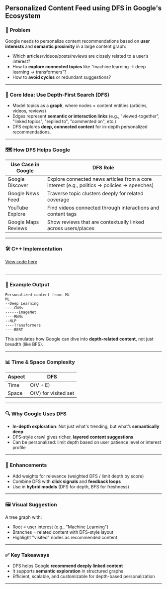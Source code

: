 
## Personalized Content Feed using DFS in Google's Ecosystem


### 🎯 **Problem**

Google needs to personalize content recommendations based on **user interests** and **semantic proximity** in a large content graph:

* Which articles/videos/posts/reviews are closely related to a user’s interest?
* How to **explore connected topics** like “machine learning → deep learning → transformers”?
* How to **avoid cycles** or redundant suggestions?

---

### 🧠 **Core Idea: Use Depth-First Search (DFS)**

* Model topics as a **graph**, where nodes = content entities (articles, videos, reviews)
* Edges represent **semantic or interaction links** (e.g., "viewed-together", "linked topics", "replied to", "commented on", etc.)
* DFS explores **deep, connected content** for in-depth personalized recommendations.

---

### 🗺️ **How DFS Helps Google**

| Use Case in Google  | DFS Role                                                                                    |
| ------------------- | ------------------------------------------------------------------------------------------- |
| Google Discover     | Explore connected news articles from a core interest (e.g., politics → policies → speeches) |
| Google News Feed    | Traverse topic clusters deeply for related coverage                                         |
| YouTube Explore     | Find videos connected through interactions and content tags                                 |
| Google Maps Reviews | Show reviews that are contextually linked across users/places                               |

---

### 🛠 C++ Implementation
[View code here](https://github.com/bhumikanaik126/APS-Portfolio/blob/main/codes/b16.cpp)<br><br>

---
### 🔄 Example Output

```
Personalized content from: ML
ML
--Deep Learning
----CNNs
------ImageNet
----RNNs
--NLP
----Transformers
----BERT
```

This simulates how Google can dive into **depth-related content**, not just breadth (like BFS).

---

### 📊 Time & Space Complexity

| Aspect | DFS                  |
| ------ | -------------------- |
| Time   | O(V + E)             |
| Space  | O(V) for visited set |

---

### 🔍 Why Google Uses DFS

* **In-depth exploration**: Not just what's trending, but what’s **semantically deep**
* DFS-style crawl gives richer, **layered content suggestions**
* Can be personalized: limit depth based on user patience level or interest profile

---

### 🧠 Enhancements

* Add weights for relevance (weighted DFS / limit depth by score)
* Combine DFS with **click signals** and **feedback loops**
* Use in **hybrid models** (DFS for depth, BFS for freshness)

---

### 🖼️ Visual Suggestion

A tree graph with:

* Root = user interest (e.g., "Machine Learning")
* Branches = related content with DFS-style layout
* Highlight "visited" nodes as recommended content

---

### ✅ Key Takeaways

* DFS helps Google **recommend deeply linked content**
* It supports **semantic exploration** in structured graphs
* Efficient, scalable, and customizable for depth-based personalization

---
